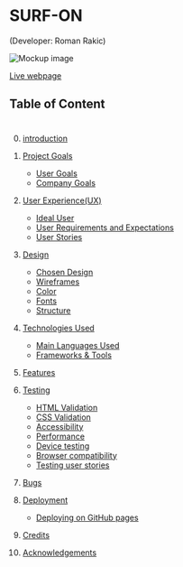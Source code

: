 <!-- <h1>README</h1>
Welcome to my first Milestone project with [Code institute](https://codeinstitute.net)<br> 

# SURF-ON

View the live project[HERE]

<h2>Table of Content</h2>
<ol>
<li><h3>Introduction</h3>
<li><h3>UX</h3>

 <ul>
 <li>Users</li>
 <li>User Stories</li>
 <li>Design Trough Development Planes</li>
 </ul>
 <li><h3>PROJECT FEATURES</h3>

 <ul>
 <li>Existing Features</li>
 <li>Designing Existing Features</li>
 <li>Future features To Implement</li>
 </ul>
 <li> <h3>TECHNOLOGIES USED IN PROJECT</h3>

 <ul>
 <li>Languages</li>
 <li>Libraries and programms used</li>
 </ul>
 <li><h3>TESTING THE PROJECT</h3></li>

 <ul>
 <li>Validators</li>
 <li>Known Bugs</li>
 <li>Bugs Solved</li>
 </ul>
 <li><h3>DEPLOYMENT OF PROJECT</h3></li>

 <ul>
 <li>Deploying on git-hub</li>
 <li>Cloning the repo</li>
 <li>How to fork and contribute</li>
 </ul>
 <li></li>

 





</ol>
<br>
<ol>
<li>INTRODUCTION</li>
<hr>
SURF-ON is website intended for passionate surfing enthuisiast ,and those who are about to become one.
It is an imaginary company but with intention for someone to use the content of SURF-ON site maybe as 
an idea to make imaginary come to life and make surfing community expand.
With that tought im inviting you to join me on a virtual journey of making SURF-ON.
Targeted user is any adventureos person aged 7-120yrs who is willling to learn and enjoy life ,sea,sun ,wind and sand.
Trought this website project user will be briefly introduced with company goals value it brings into the market and services it provides<br>
Website is first of five milestone projects for aquireing the "Diploma In Software Development" with Code institute.
Requirements of this project
is use of HTML and CSS in creating fully responsive website with minimum 3 pages (or distinct sections)<br>
KEY CONTENT OF THIS WEBSITE(PROJECT)
<ul>
<li>Services that company offers to potential user(Surfer)</li>
<li>Information about lessons and Camps that are avaliable</li>
<li>Location and brief info about Tutors and the team</li>
</ul>
<hr>


</ol> -->



# SURF-ON
(Developer: Roman Rakic)

![Mockup image](/am-i-responsive.jpg)

[Live webpage](https://rockroman.github.io/CI_PP1_SO/)

## Table of Content
#
0. [introduction](introduction)
1. [Project Goals](#project-goals)
    - [User Goals](#user-goals)
    - [Company Goals](#company-goals)
2. [User Experience(UX)](#user-experience)
    - [Ideal User](#ideal-user)
    - [User Requirements and Expectations](#user-requirements-and-expectations)
    - [User Stories](#user-stories)
3. [Design](#design)
    - [ Chosen Design](#chosen-design)
    - [Wireframes](#wireframes)
    - [Color](#colors)
    - [Fonts](#fonts)
    - [Structure](#structure)
    
4. [Technologies Used](#technologies-used)
    - [Main Languages Used](#languages)
    - [Frameworks & Tools](#frameworks-&-tools)
5. [Features](#features)
6. [Testing](#validation)
    - [HTML Validation](#HTML-validation)
    - [CSS Validation](#CSS-validation)
    - [Accessibility](#accessibility)
    - [Performance](#performance)
    - [Device testing](#performing-tests-on-various-devices)
    - [Browser compatibility](#browser-compatability)
    - [Testing user stories](#testing-user-stories)
8. [Bugs](#Bugs)
9. [Deployment](#deployment)
   - [Deploying on GitHub pages](#GitHub)
10. [Credits](#credits)
11. [Acknowledgements](#acknowledgements)